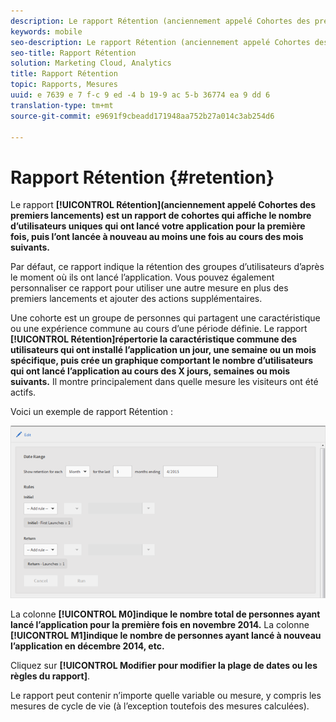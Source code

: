 ```yaml
---
description: Le rapport Rétention (anciennement appelé Cohortes des premiers lancements) est un rapport de cohortes qui affiche le nombre d’utilisateurs uniques qui ont lancé votre application pour la première fois, puis l’ont lancée à nouveau au moins une fois au cours des mois suivants.
keywords: mobile
seo-description: Le rapport Rétention (anciennement appelé Cohortes des premiers lancements) est un rapport de cohortes qui affiche le nombre d’utilisateurs uniques qui ont lancé votre application pour la première fois, puis l’ont lancée à nouveau au moins une fois au cours des mois suivants.
seo-title: Rapport Rétention
solution: Marketing Cloud, Analytics
title: Rapport Rétention
topic: Rapports, Mesures
uuid: e 7639 e 7 f-c 9 ed -4 b 19-9 ac 5-b 36774 ea 9 dd 6
translation-type: tm+mt
source-git-commit: e9691f9cbeadd171948aa752b27a014c3ab254d6

---
```



# Rapport Rétention {#retention}

Le rapport **[!UICONTROL Rétention](anciennement appelé Cohortes des premiers lancements) est un rapport de cohortes qui affiche le nombre d’utilisateurs uniques qui ont lancé votre application pour la première fois, puis l’ont lancée à nouveau au moins une fois au cours des mois suivants.**

Par défaut, ce rapport indique la rétention des groupes d’utilisateurs d’après le moment où ils ont lancé l’application. Vous pouvez également personnaliser ce rapport pour utiliser une autre mesure en plus des premiers lancements et ajouter des actions supplémentaires.

Une cohorte est un groupe de personnes qui partagent une caractéristique ou une expérience commune au cours d’une période définie. Le rapport **[!UICONTROL Rétention]répertorie la caractéristique commune des utilisateurs qui ont installé l’application un jour, une semaine ou un mois spécifique, puis crée un graphique comportant le nombre d’utilisateurs qui ont lancé l’application au cours des X jours, semaines ou mois suivants.** Il montre principalement dans quelle mesure les visiteurs ont été actifs.

Voici un exemple de rapport Rétention :

![](assets/report_retention_edit.png)

La colonne **[!UICONTROL M0]indique le nombre total de personnes ayant lancé l’application pour la première fois en novembre 2014.** La colonne **[!UICONTROL M1]indique le nombre de personnes ayant lancé à nouveau l’application en décembre 2014, etc.**

Cliquez sur **[!UICONTROL Modifier pour modifier la plage de dates ou les règles du rapport]**.

Le rapport peut contenir n’importe quelle variable ou mesure, y compris les mesures de cycle de vie (à l’exception toutefois des mesures calculées).
